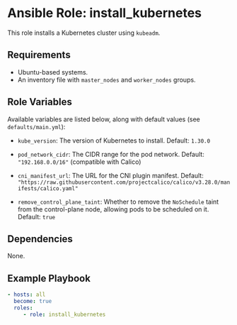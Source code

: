 # Ansible Role: install_kubernetes

This role installs a Kubernetes cluster using `kubeadm`.

## Requirements

- Ubuntu-based systems.
- An inventory file with `master_nodes` and `worker_nodes` groups.

## Role Variables

Available variables are listed below, along with default values (see `defaults/main.yml`):

- `kube_version`: The version of Kubernetes to install.
  Default: `1.30.0`

- `pod_network_cidr`: The CIDR range for the pod network.
  Default: `"192.168.0.0/16"` (compatible with Calico)

- `cni_manifest_url`: The URL for the CNI plugin manifest.
  Default: `"https://raw.githubusercontent.com/projectcalico/calico/v3.28.0/manifests/calico.yaml"`

- `remove_control_plane_taint`: Whether to remove the `NoSchedule` taint from the control-plane node, allowing pods to be scheduled on it.
  Default: `true`

## Dependencies

None.

## Example Playbook

```yaml
- hosts: all
  become: true
  roles:
     - role: install_kubernetes
```
